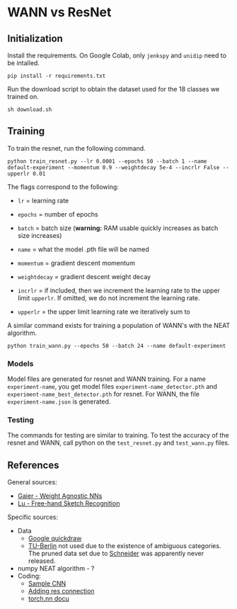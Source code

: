 # WANN vs ResNet

## Initialization
Install the requirements. On Google Colab, only `jenkspy` and `unidip` need to be intalled.

```
pip install -r requirements.txt
```

Run the download script to obtain the dataset used for the 18 classes we trained on.

```
sh download.sh
```

## Training

To train the resnet, run the following command.

```
python train_resnet.py --lr 0.0001 --epochs 50 --batch 1 --name default-experiment --momentum 0.9 --weightdecay 5e-4 --incrlr False --upperlr 0.01
```

The flags correspond to the following:
* `lr` = learning rate

* `epochs` = number of epochs

* `batch` = batch size (__warning:__ RAM usable quickly increases as batch size increases)

* `name` = what the model .pth file will be named

* `momentum` = gradient descent momentum

* `weightdecay` = gradient descent weight decay

* `incrlr` = if included, then we increment the learning rate to the upper limit `upperlr`. If omitted, we do not increment the learning rate.

* `upperlr` = the upper limit learning rate we iteratively sum to

A similar command exists for training a population of WANN's with the NEAT algorithm.

```
python train_wann.py --epochs 50 --batch 24 --name default-experiment
```

### Models
Model files are generated for resnet and WANN training. For a name `experiment-name`, you get model files `experiment-name_detector.pth` and `experiment-name_best_detector.pth` for resnet. For WANN, the file `experiment-name.json` is generated.

### Testing
The commands for testing are similar to training. To test the accuracy of the resnet and WANN, call python on the ```test_resnet.py``` and ```test_wann.py``` files.

## References

General sources:

* [Gaier - Weight Agnostic NNs](https://weightagnostic.github.io/)
* [Lu - Free-hand Sketch Recognition](http://cs231n.stanford.edu/reports/2017/pdfs/420.pdf)

Specific sources:

* Data
  * [Google quickdraw](https://github.com/googlecreativelab/quickdraw-dataset)
  * [TU-Berlin](http://cybertron.cg.tu-berlin.de/eitz/projects/classifysketch/) not used
due to the existence of ambiguous categories. The pruned data set due to
[Schneider](https://dl.acm.org/doi/10.1145/2661229.2661231) was apparently never
released.
* numpy NEAT algorithm - ?
* Coding:
  * [Sample CNN](https://pytorch.org/tutorials/beginner/blitz/cifar10_tutorial.html)
  * [Adding res connection](https://discuss.pytorch.org/t/add-residual-connection/20148/8)
  * [torch.nn docu](https://pytorch.org/docs/stable/nn.html)
